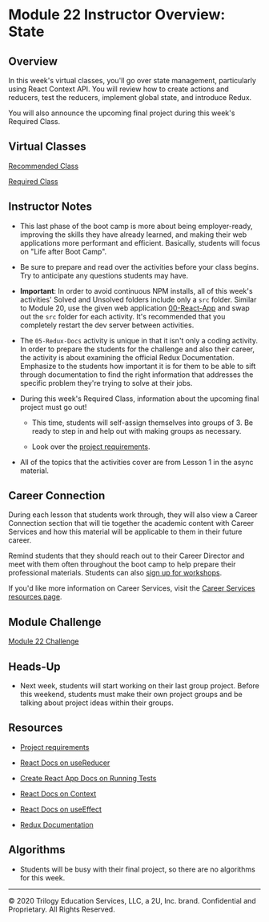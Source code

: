 # Module 22 Instructor Overview: State

## Overview

In this week's virtual classes, you'll go over state management, particularly using React Context API. You will review how to create actions and reducers, test the reducers, implement global state, and introduce Redux.

You will also announce the upcoming final project during this week's Required Class.

## Virtual Classes

[Recommended Class](./22.1-RECOMMENDED.md)

[Required Class](./22.2-REQUIRED.md)

## Instructor Notes

* This last phase of the boot camp is more about being employer-ready, improving the skills they have already learned, and making their web applications more performant and efficient. Basically, students will focus on "Life after Boot Camp". 

* Be sure to prepare and read over the activities before your class begins. Try to anticipate any questions students may have. 

* **Important**: In order to avoid continuous NPM installs, all of this week's activities' Solved and Unsolved folders include only a `src` folder. Similar to Module 20, use the given web application [00-React-App](../../01-Class-Content/22-State/01-Activities00-React-App) and swap out the `src` folder for each activity. It's recommended that you completely restart the dev server between activities.

* The `05-Redux-Docs` activity is unique in that it isn't only a coding activity. In order to prepare the students for the challenge and also their career, the activity is about examining the official Redux Documentation. Emphasize to the students how important it is for them to be able to sift through documentation to find the right information that addresses the specific problem they're trying to solve at their jobs. 

* During this week's Required Class, information about the upcoming final project must go out!

  * This time, students will self-assign themselves into groups of 3. Be ready to step in and help out with making groups as necessary.

  * Look over the [project requirements](../../01-Class-Content/22-State/04-Supplemental/Project-Requirements.md). 

* All of the topics that the activities cover are from Lesson 1 in the async material.

## Career Connection

During each lesson that students work through, they will also view a Career Connection section that will tie together the academic content with Career Services and how this material will be applicable to them in their future career.

Remind students that they should reach out to their Career Director and meet with them often throughout the boot camp to help prepare their professional materials. Students can also [sign up for workshops](https://careerservicesonlineevents.splashthat.com/).

If you'd like more information on Career Services, visit the [Career Services resources page](http://bit.ly/CodingCS).

## Module Challenge

[Module 22 Challenge](../../01-Class-Content/22-State/02-Challenge)

## Heads-Up

* Next week, students will start working on their last group project. Before this weekend, students must make their own project groups and be talking about project ideas within their groups.

## Resources

* [Project requirements](../../01-Class-Content/22-State/04-Supplemental/Project-Requirements.md)

* [React Docs on useReducer](https://reactjs.org/docs/hooks-reference.html#usereducer)

* [Create React App Docs on Running Tests](https://create-react-app.dev/docs/running-tests/)

* [React Docs on Context](https://reactjs.org/docs/context.html)

* [React Docs on useEffect](https://reactjs.org/docs/hooks-effect.html#tip-optimizing-performance-by-skipping-effects)

* [Redux Documentation](https://redux.js.org/)


## Algorithms

* Students will be busy with their final project, so there are no algorithms for this week.

---
© 2020 Trilogy Education Services, LLC, a 2U, Inc. brand.  Confidential and Proprietary.  All Rights Reserved.